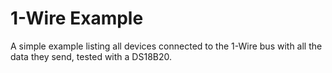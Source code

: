 # 1-Wire Example

A simple example listing all devices connected to the 1-Wire bus with all the data they send, tested with a DS18B20.

